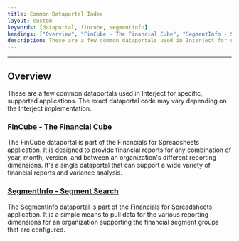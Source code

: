 ```yaml
---
title: Common Dataportal Index
layout: custom
keywords: [dataportal, fincube, segmentinfo]
headings: ["Overview", "FinCube - The Financial Cube", "SegmentInfo - Segment Search"]
description: These are a few common dataportals used in Interject for specific, supported applications. The exact dataportal code may vary depending on the Interject implementation.
---
```

* * *

##  Overview

These are a few common dataportals used in Interject for specific, supported applications. The exact dataportal code may vary depending on the Interject implementation. 

### [FinCube - The Financial Cube](/wIndex/FinCube---The-Financial-Cube.html)

The FinCube dataportal is part of the Financials for Spreadsheets application. It is designed to provide financial reports for any combination of year, month, version, and between an organization's different reporting dimensions. It's a single dataportal that can support a wide variety of financial reports and variance analysis. 

### [SegmentInfo - Segment Search](/wIndex/SegmentInfo---Segment-Search.html)

The SegmentInfo dataportal is part of the Financials for Spreadsheets application. It is a simple means to pull data for the various reporting dimensions for an organization supporting the financial segment groups that are configured. 
